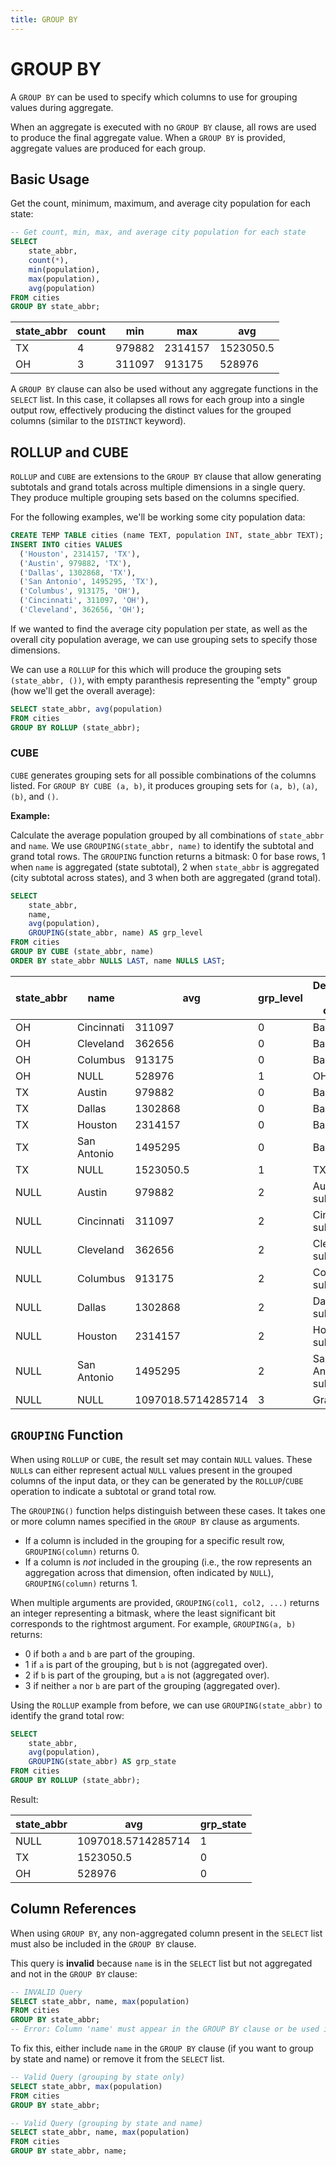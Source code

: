 ```yaml
---
title: GROUP BY
---
```


# GROUP BY

A `GROUP BY` can be used to specify which columns to use for grouping values
during aggregate.

When an aggregate is executed with no `GROUP BY` clause, all rows are used to
produce the final aggregate value. When a `GROUP BY` is provided, aggregate
values are produced for each group.

## Basic Usage

Get the count, minimum, maximum, and average city population for each state:

```sql
-- Get count, min, max, and average city population for each state
SELECT
    state_abbr,
    count(*),
    min(population),
    max(population),
    avg(population)
FROM cities
GROUP BY state_abbr;
```

| state_abbr | count | min    | max     | avg                |
|------------|-------|--------|---------|--------------------|
| TX         | 4     | 979882 | 2314157 | 1523050.5          |
| OH         | 3     | 311097 | 913175  | 528976             |

A `GROUP BY` clause can also be used without any aggregate functions in the
`SELECT` list. In this case, it collapses all rows for each group into a single
output row, effectively producing the distinct values for the grouped columns
(similar to the `DISTINCT` keyword).

## ROLLUP and CUBE

`ROLLUP` and `CUBE` are extensions to the `GROUP BY` clause that allow
generating subtotals and grand totals across multiple dimensions in a single
query. They produce multiple grouping sets based on the columns specified.

For the following examples, we'll be working some city population data:

```sql
CREATE TEMP TABLE cities (name TEXT, population INT, state_abbr TEXT);
INSERT INTO cities VALUES
  ('Houston', 2314157, 'TX'),
  ('Austin', 979882, 'TX'),
  ('Dallas', 1302868, 'TX'),
  ('San Antonio', 1495295, 'TX'),
  ('Columbus', 913175, 'OH'),
  ('Cincinnati', 311097, 'OH'),
  ('Cleveland', 362656, 'OH');
```

If we wanted to find the average city population per state, as well as the
overall city population average, we can use grouping sets to specify those
dimensions.

We can use a `ROLLUP` for this which will produce the grouping sets
`(state_abbr, ())`, with empty paranthesis representing the "empty" group (how
we'll get the overall average):

```sql
SELECT state_abbr, avg(population)
FROM cities
GROUP BY ROLLUP (state_abbr);
```

### CUBE

`CUBE` generates grouping sets for all possible combinations of the columns
listed. For `GROUP BY CUBE (a, b)`, it produces grouping sets for `(a, b)`,
`(a)`, `(b)`, and `()`.

**Example:**

Calculate the average population grouped by all combinations of `state_abbr` and
`name`. We use `GROUPING(state_abbr, name)` to identify the subtotal and grand
total rows. The `GROUPING` function returns a bitmask: 0 for base rows, 1 when
`name` is aggregated (state subtotal), 2 when `state_abbr` is aggregated (city
subtotal across states), and 3 when both are aggregated (grand total).

```sql
SELECT
    state_abbr,
    name,
    avg(population),
    GROUPING(state_abbr, name) AS grp_level
FROM cities
GROUP BY CUBE (state_abbr, name)
ORDER BY state_abbr NULLS LAST, name NULLS LAST;
```

| state_abbr | name        | avg                | grp_level | Description (not in output) |
|------------|-------------|--------------------|-----------|--------------------|
| OH         | Cincinnati  | 311097             | 0         | Base row           |
| OH         | Cleveland   | 362656             | 0         | Base row           |
| OH         | Columbus    | 913175             | 0         | Base row           |
| OH         | NULL        | 528976             | 1         | OH subtotal        |
| TX         | Austin      | 979882             | 0         | Base row           |
| TX         | Dallas      | 1302868            | 0         | Base row           |
| TX         | Houston     | 2314157            | 0         | Base row           |
| TX         | San Antonio | 1495295            | 0         | Base row           |
| TX         | NULL        | 1523050.5          | 1         | TX subtotal        |
| NULL       | Austin      | 979882             | 2         | Austin subtotal    |
| NULL       | Cincinnati  | 311097             | 2         | Cincinnati subtotal|
| NULL       | Cleveland   | 362656             | 2         | Cleveland subtotal |
| NULL       | Columbus    | 913175             | 2         | Columbus subtotal  |
| NULL       | Dallas      | 1302868            | 2         | Dallas subtotal    |
| NULL       | Houston     | 2314157            | 2         | Houston subtotal   |
| NULL       | San Antonio | 1495295            | 2         | San Antonio subtotal|
| NULL       | NULL        | 1097018.5714285714 | 3         | Grand total        |

## `GROUPING` Function

When using `ROLLUP` or `CUBE`, the result set may contain `NULL` values. These
`NULL`s can either represent actual `NULL` values present in the grouped columns
of the input data, or they can be generated by the `ROLLUP`/`CUBE` operation to
indicate a subtotal or grand total row.

The `GROUPING()` function helps distinguish between these cases. It takes one or
more column names specified in the `GROUP BY` clause as arguments.

- If a column is included in the grouping for a specific result row,
  `GROUPING(column)` returns 0.
- If a column is *not* included in the grouping (i.e., the row represents an
  aggregation across that dimension, often indicated by `NULL`),
  `GROUPING(column)` returns 1.

When multiple arguments are provided, `GROUPING(col1, col2, ...)` returns an
integer representing a bitmask, where the least significant bit corresponds to
the rightmost argument. For example, `GROUPING(a, b)` returns:

- 0 if both `a` and `b` are part of the grouping.
- 1 if `a` is part of the grouping, but `b` is not (aggregated over).
- 2 if `b` is part of the grouping, but `a` is not (aggregated over).
- 3 if neither `a` nor `b` are part of the grouping (aggregated over).

Using the `ROLLUP` example from before, we can use `GROUPING(state_abbr)` to identify the grand total row:

```sql
SELECT
    state_abbr,
    avg(population),
    GROUPING(state_abbr) AS grp_state
FROM cities
GROUP BY ROLLUP (state_abbr);
```

Result:

| state_abbr | avg                | grp_state |
|------------|--------------------|-----------|
| NULL       | 1097018.5714285714 | 1         |
| TX         | 1523050.5          | 0         |
| OH         | 528976             | 0         |

## Column References

When using `GROUP BY`, any non-aggregated column present in the `SELECT` list
must also be included in the `GROUP BY` clause.

This query is **invalid** because `name` is in the `SELECT` list but not
aggregated and not in the `GROUP BY` clause:

```sql
-- INVALID Query
SELECT state_abbr, name, max(population)
FROM cities
GROUP BY state_abbr;
-- Error: Column 'name' must appear in the GROUP BY clause or be used in an aggregate function
```

To fix this, either include `name` in the `GROUP BY` clause (if you want to
group by state and name) or remove it from the `SELECT` list.

```sql
-- Valid Query (grouping by state only)
SELECT state_abbr, max(population)
FROM cities
GROUP BY state_abbr;

-- Valid Query (grouping by state and name)
SELECT state_abbr, name, max(population)
FROM cities
GROUP BY state_abbr, name;
```

